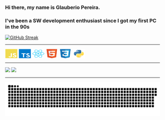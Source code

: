 ### Hi there, my name is Glauberio Pereira. 
### I've been a SW development enthusiast since I got my first PC in the 90s
[![GitHub Streak](http://github-readme-streak-stats.herokuapp.com?user=gapjr&theme=onedark&date_format=M%20j%5B%2C%20Y%5D)](https://git.io/streak-stats)

<div style="display: inline_block">
  <hr>
  <img align="center" alt="gapjr-Js" height="30" width="40" src="https://raw.githubusercontent.com/devicons/devicon/master/icons/javascript/javascript-plain.svg">
  <img align="center" alt="gapjr-Ts" height="30" width="40" src="https://raw.githubusercontent.com/devicons/devicon/master/icons/typescript/typescript-plain.svg">
  <img align="center" alt="gapjr-React" height="30" width="40" src="https://raw.githubusercontent.com/devicons/devicon/master/icons/react/react-original.svg">
  <img align="center" alt="gapjr-HTML" height="30" width="40" src="https://raw.githubusercontent.com/devicons/devicon/master/icons/html5/html5-original.svg">
  <img align="center" alt="gapjr-CSS" height="30" width="40" src="https://raw.githubusercontent.com/devicons/devicon/master/icons/css3/css3-original.svg">
  <img align="center" alt="gapjr-Python" height="30" width="40" src="https://raw.githubusercontent.com/devicons/devicon/master/icons/python/python-original.svg">
  <hr>
  <a href = "mailto:glauberio.pereira@gmail.com"><img src="https://img.shields.io/badge/-Gmail-%23333?style=for-the-badge&logo=gmail&logoColor=white" target="_blank"></a>
  <a href="https://www.linkedin.com/in/glauberio" target="_blank"><img src="https://img.shields.io/badge/-LinkedIn-%230077B5?style=for-the-badge&logo=linkedin&logoColor=white" target="_blank"></a> 
  <hr>
  
  ![Snake animation](https://github.com/gapjr/gapjr/blob/output/github-contribution-grid-snake.svg)
 
</div>

